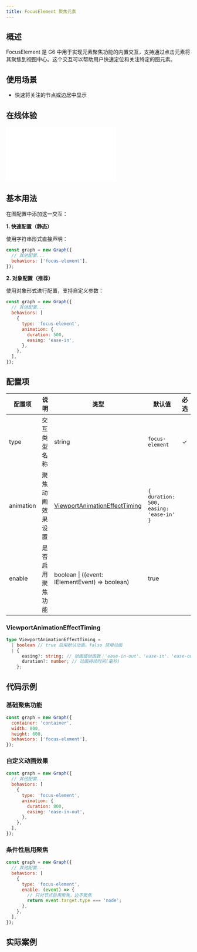 ```yaml
---
title: FocusElement 聚焦元素
---
```


## 概述

FocusElement 是 G6 中用于实现元素聚焦功能的内置交互，支持通过点击元素将其聚焦到视图中心。这个交互可以帮助用户快速定位和关注特定的图元素。

## 使用场景

- 快速将关注的节点或边居中显示

## 在线体验

<embed src="@/common/api/behaviors/focus-element.md"></embed>

## 基本用法

在图配置中添加这一交互：

**1. 快速配置（静态）**

使用字符串形式直接声明：

```javascript
const graph = new Graph({
  // 其他配置...
  behaviors: ['focus-element'],
});
```

**2. 对象配置（推荐）**

使用对象形式进行配置，支持自定义参数：

```javascript
const graph = new Graph({
  // 其他配置...
  behaviors: [
    {
      type: 'focus-element',
      animation: {
        duration: 500,
        easing: 'ease-in',
      },
    },
  ],
});
```

## 配置项

| 配置项    | 说明             | 类型                                                            | 默认值                                 | 必选 |
| --------- | ---------------- | --------------------------------------------------------------- | -------------------------------------- | ---- |
| type      | 交互类型名称     | string                                                          | `focus-element`                        | ✓    |
| animation | 聚焦动画效果设置 | [ViewportAnimationEffectTiming](#viewportanimationeffecttiming) | `{ duration: 500, easing: 'ease-in' }` |      |
| enable    | 是否启用聚焦功能 | boolean \| ((event: IElementEvent) => boolean)                  | true                                   |      |

### ViewportAnimationEffectTiming

```typescript
type ViewportAnimationEffectTiming =
  | boolean // true 启用默认动画，false 禁用动画
  | {
      easing?: string; // 动画缓动函数：'ease-in-out'、'ease-in'、'ease-out'、'linear'
      duration?: number; // 动画持续时间(毫秒)
    };
```

## 代码示例

### 基础聚焦功能

```javascript
const graph = new Graph({
  container: 'container',
  width: 800,
  height: 600,
  behaviors: ['focus-element'],
});
```

### 自定义动画效果

```javascript
const graph = new Graph({
  // 其他配置...
  behaviors: [
    {
      type: 'focus-element',
      animation: {
        duration: 800,
        easing: 'ease-in-out',
      },
    },
  ],
});
```

### 条件性启用聚焦

```javascript
const graph = new Graph({
  // 其他配置...
  behaviors: [
    {
      type: 'focus-element',
      enable: (event) => {
        // 只对节点启用聚焦，边不聚焦
        return event.target.type === 'node';
      },
    },
  ],
});
```

## 实际案例

<Playground path="behavior/focus/demo/basic.js" rid="focus-element"></Playground>
